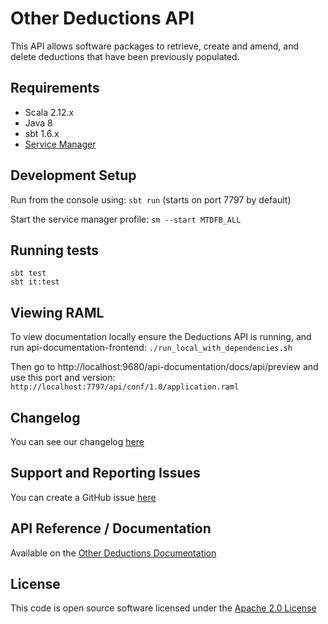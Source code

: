Other Deductions API
========================
This API allows software packages to retrieve, create and amend, and delete deductions that have been previously populated.

## Requirements
- Scala 2.12.x
- Java 8
- sbt 1.6.x
- [Service Manager](https://github.com/hmrc/service-manager)
 
## Development Setup
 
Run from the console using: `sbt run` (starts on port 7797 by default)
 
Start the service manager profile: `sm --start MTDFB_ALL`
 
## Running tests
```
sbt test
sbt it:test
```

## Viewing RAML

To view documentation locally ensure the Deductions API is running, and run api-documentation-frontend:
`./run_local_with_dependencies.sh`

Then go to http://localhost:9680/api-documentation/docs/api/preview and use this port and version:
`http://localhost:7797/api/conf/1.0/application.raml`

## Changelog

You can see our changelog [here](https://github.com/hmrc/income-tax-mtd-changelog/wiki)

## Support and Reporting Issues

You can create a GitHub issue [here](https://github.com/hmrc/income-tax-mtd-changelog/issues)

## API Reference / Documentation 
Available on the [Other Deductions Documentation](https://developer.service.hmrc.gov.uk/api-documentation/docs/api/service/other-deductions-api/1.0)

## License

This code is open source software licensed under the [Apache 2.0 License](http://www.apache.org/licenses/LICENSE-2.0.html)
